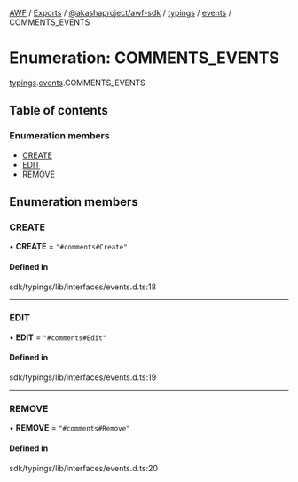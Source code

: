 [AWF](../README.md) / [Exports](../modules.md) / [@akashaproject/awf-sdk](../modules/_akashaproject_awf_sdk.md) / [typings](../modules/_akashaproject_awf_sdk.typings.md) / [events](../modules/_akashaproject_awf_sdk.typings.events.md) / COMMENTS_EVENTS

# Enumeration: COMMENTS\_EVENTS

[typings](../modules/_akashaproject_awf_sdk.typings.md).[events](../modules/_akashaproject_awf_sdk.typings.events.md).COMMENTS_EVENTS

## Table of contents

### Enumeration members

- [CREATE](_akashaproject_awf_sdk.typings.events.COMMENTS_EVENTS.md#create)
- [EDIT](_akashaproject_awf_sdk.typings.events.COMMENTS_EVENTS.md#edit)
- [REMOVE](_akashaproject_awf_sdk.typings.events.COMMENTS_EVENTS.md#remove)

## Enumeration members

### CREATE

• **CREATE** = `"#comments#Create"`

#### Defined in

sdk/typings/lib/interfaces/events.d.ts:18

___

### EDIT

• **EDIT** = `"#comments#Edit"`

#### Defined in

sdk/typings/lib/interfaces/events.d.ts:19

___

### REMOVE

• **REMOVE** = `"#comments#Remove"`

#### Defined in

sdk/typings/lib/interfaces/events.d.ts:20
